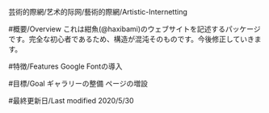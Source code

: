 芸術的際網/艺术的际网/藝術的際網/Artistic-Internetting

#概要/Overview
これは紺魚(@haxibami)のウェブサイトを記述するパッケージです。完全な初心者であるため、構造が混沌そのものです。今後修正していきます。

#特徴/Features
Google Fontの導入

#目標/Goal
ギャラリーの整備
ページの増設

#最終更新日/Last modified
2020/5/30

